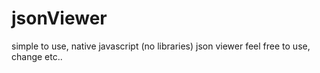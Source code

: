 # jsonViewer
simple to use, native javascript (no libraries) json viewer
feel free to use, change etc..
